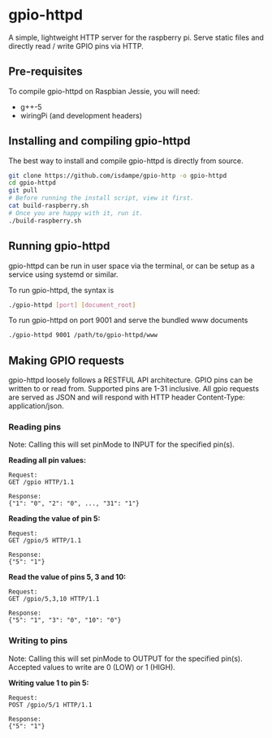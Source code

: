 # gpio-httpd
A simple, lightweight HTTP server for the raspberry pi. Serve static files and
directly read / write GPIO pins via HTTP.

## Pre-requisites
To compile gpio-httpd on Raspbian Jessie, you will need:

* g++-5
* wiringPi (and development headers)

## Installing and compiling gpio-httpd
The best way to install and compile gpio-httpd is directly from source.

```bash
git clone https://github.com/isdampe/gpio-http -o gpio-httpd
cd gpio-httpd
git pull
# Before running the install script, view it first.
cat build-raspberry.sh
# Once you are happy with it, run it.
./build-raspberry.sh
```

## Running gpio-httpd
gpio-httpd can be run in user space via the terminal, or can be setup as a service using systemd or similar.

To run gpio-httpd, the syntax is

```bash
./gpio-httpd [port] [document_root]
```

To run gpio-httpd on port 9001 and serve the bundled www documents

```bash
./gpio-httpd 9001 /path/to/gpio-httpd/www
```

## Making GPIO requests
gpio-httpd loosely follows a RESTFUL API architecture. GPIO pins can be written
to or read from. Supported pins are 1-31 inclusive. All gpio requests are served as JSON and will respond with HTTP header Content-Type: application/json.

### Reading pins
Note: Calling this will set pinMode to INPUT for the specified pin(s).

__Reading all pin values:__  
```
Request:
GET /gpio HTTP/1.1

Response:
{"1": "0", "2": "0", ..., "31": "1"}
```

__Reading the value of pin 5:__
```
Request:
GET /gpio/5 HTTP/1.1

Response:
{"5": "1"}
```

__Read the value of pins 5, 3 and 10:__
```
Request:
GET /gpio/5,3,10 HTTP/1.1

Response:
{"5": "1", "3": "0", "10": "0"}
```

### Writing to pins
Note: Calling this will set pinMode to OUTPUT for the specified pin(s). Accepted values to write are 0 (LOW) or 1 (HIGH).

__Writing value 1 to pin 5:__
```
Request:
POST /gpio/5/1 HTTP/1.1

Response:
{"5": "1"}
```
